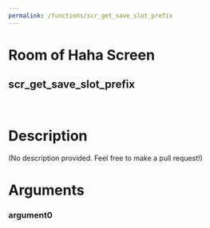 ```yaml
---
permalink: /functions/scr_get_save_slot_prefix
---
```

# Room of Haha Screen  
## scr_get_save_slot_prefix  
&nbsp;  
# Description  
(No description provided. Feel free to make a pull request!) 
&nbsp;  
# Arguments
### argument0

&nbsp;  


